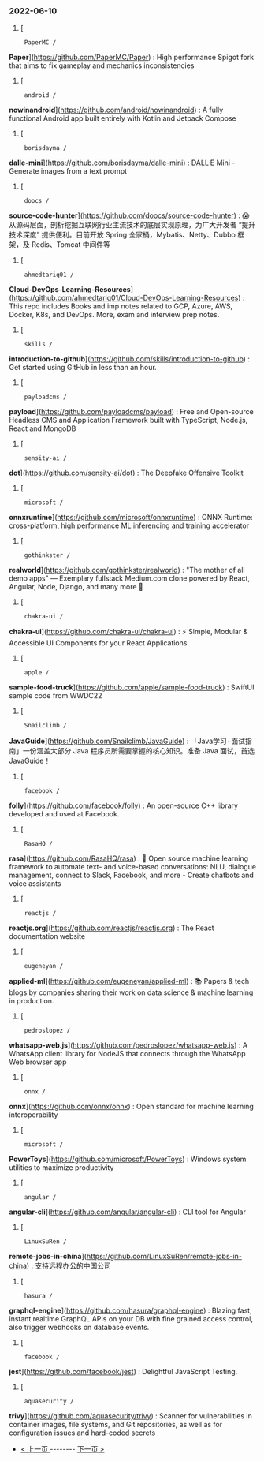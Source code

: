 ### 2022-06-10 
1. [
    

        PaperMC /
**Paper**](https://github.com/PaperMC/Paper) : High performance Spigot fork that aims to fix gameplay and mechanics inconsistencies
1. [
    

        android /
**nowinandroid**](https://github.com/android/nowinandroid) : A fully functional Android app built entirely with Kotlin and Jetpack Compose
1. [
    

        borisdayma /
**dalle-mini**](https://github.com/borisdayma/dalle-mini) : DALL·E Mini - Generate images from a text prompt
1. [
    

        doocs /
**source-code-hunter**](https://github.com/doocs/source-code-hunter) : 😱 从源码层面，剖析挖掘互联网行业主流技术的底层实现原理，为广大开发者 “提升技术深度” 提供便利。目前开放 Spring 全家桶，Mybatis、Netty、Dubbo 框架，及 Redis、Tomcat 中间件等
1. [
    

        ahmedtariq01 /
**Cloud-DevOps-Learning-Resources**](https://github.com/ahmedtariq01/Cloud-DevOps-Learning-Resources) : This repo includes Books and imp notes related to GCP, Azure, AWS, Docker, K8s, and DevOps. More, exam and interview prep notes.
1. [
    

        skills /
**introduction-to-github**](https://github.com/skills/introduction-to-github) : Get started using GitHub in less than an hour.
1. [
    

        payloadcms /
**payload**](https://github.com/payloadcms/payload) : Free and Open-source Headless CMS and Application Framework built with TypeScript, Node.js, React and MongoDB
1. [
    

        sensity-ai /
**dot**](https://github.com/sensity-ai/dot) : The Deepfake Offensive Toolkit
1. [
    

        microsoft /
**onnxruntime**](https://github.com/microsoft/onnxruntime) : ONNX Runtime: cross-platform, high performance ML inferencing and training accelerator
1. [
    

        gothinkster /
**realworld**](https://github.com/gothinkster/realworld) : "The mother of all demo apps" — Exemplary fullstack Medium.com clone powered by React, Angular, Node, Django, and many more 🏅
1. [
    

        chakra-ui /
**chakra-ui**](https://github.com/chakra-ui/chakra-ui) : ⚡️ Simple, Modular & Accessible UI Components for your React Applications
1. [
    

        apple /
**sample-food-truck**](https://github.com/apple/sample-food-truck) : SwiftUI sample code from WWDC22
1. [
    

        Snailclimb /
**JavaGuide**](https://github.com/Snailclimb/JavaGuide) : 「Java学习+面试指南」一份涵盖大部分 Java 程序员所需要掌握的核心知识。准备 Java 面试，首选 JavaGuide！
1. [
    

        facebook /
**folly**](https://github.com/facebook/folly) : An open-source C++ library developed and used at Facebook.
1. [
    

        RasaHQ /
**rasa**](https://github.com/RasaHQ/rasa) : 💬 Open source machine learning framework to automate text- and voice-based conversations: NLU, dialogue management, connect to Slack, Facebook, and more - Create chatbots and voice assistants
1. [
    

        reactjs /
**reactjs.org**](https://github.com/reactjs/reactjs.org) : The React documentation website
1. [
    

        eugeneyan /
**applied-ml**](https://github.com/eugeneyan/applied-ml) : 📚 Papers & tech blogs by companies sharing their work on data science & machine learning in production.
1. [
    

        pedroslopez /
**whatsapp-web.js**](https://github.com/pedroslopez/whatsapp-web.js) : A WhatsApp client library for NodeJS that connects through the WhatsApp Web browser app
1. [
    

        onnx /
**onnx**](https://github.com/onnx/onnx) : Open standard for machine learning interoperability
1. [
    

        microsoft /
**PowerToys**](https://github.com/microsoft/PowerToys) : Windows system utilities to maximize productivity
1. [
    

        angular /
**angular-cli**](https://github.com/angular/angular-cli) : CLI tool for Angular
1. [
    

        LinuxSuRen /
**remote-jobs-in-china**](https://github.com/LinuxSuRen/remote-jobs-in-china) : 支持远程办公的中国公司
1. [
    

        hasura /
**graphql-engine**](https://github.com/hasura/graphql-engine) : Blazing fast, instant realtime GraphQL APIs on your DB with fine grained access control, also trigger webhooks on database events.
1. [
    

        facebook /
**jest**](https://github.com/facebook/jest) : Delightful JavaScript Testing.
1. [
    

        aquasecurity /
**trivy**](https://github.com/aquasecurity/trivy) : Scanner for vulnerabilities in container images, file systems, and Git repositories, as well as for configuration issues and hard-coded secrets 

- [ < 上一页 ](https://github.com/able8/github-trending-daily-record/blob/master/2022-06-09.md) -------- [ 下一页 > ](https://github.com/able8/github-trending-daily-record/blob/master/2022-06-11.md)